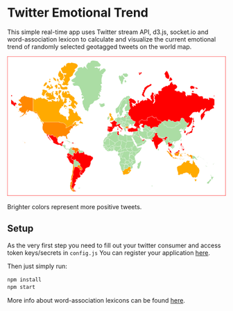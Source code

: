 # Twitter Emotional Trend

This simple real-time app uses Twitter stream API, d3.js, socket.io and word-association lexicon to calculate and visualize the current emotional trend of randomly selected geotagged tweets on the world map.

![Twitter Emotional Trend Map Screenshot](public/capture.png)

Brighter colors represent more positive tweets.

## Setup
As the very first step you need to fill out your twitter consumer and access token keys/secrets in `config.js` You can register your application [here](https://apps.twitter.com/).

Then just simply run:

```sh
npm install
npm start
```

More info about word-association lexicons can be found [here](http://saifmohammad.com/WebPages/lexicons.html).
